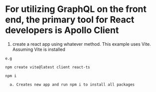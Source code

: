 # For utilizing GraphQL on the front end, the primary tool for React developers is Apollo Client

  1. create a react app using whatever method. This example uses Vite. Assuming
     Vite is installed 

    e.g 

    npm create vite@latest client react-ts

    npm i 

      a. Creates new app and run npm i to install all packages 